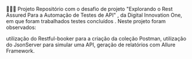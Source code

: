 
👩🏻‍💻 Projeto
Repositório com o desafio de projeto "Explorando o Rest Assured Para a Automação de Testes de API" , da Digital Innovation One, em que foram trabalhados testes concluídos . Neste projeto foram observados:

utilização do Restful-booker para a criação da coleção Postman,
utilização do JsonServer para simular uma API,
geração de relatórios com Allure Framework.
